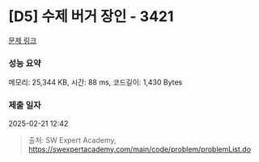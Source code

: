 # [D5] 수제 버거 장인 - 3421 

[문제 링크](https://swexpertacademy.com/main/code/problem/problemDetail.do?contestProbId=AWErcQmKy6kDFAXi) 

### 성능 요약

메모리: 25,344 KB, 시간: 88 ms, 코드길이: 1,430 Bytes

### 제출 일자

2025-02-21 12:42



> 출처: SW Expert Academy, https://swexpertacademy.com/main/code/problem/problemList.do